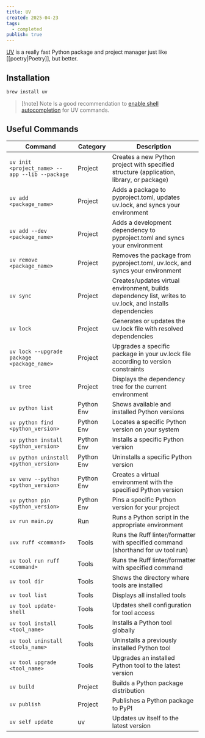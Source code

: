 ```yaml
---
title: UV
created: 2025-04-23
tags:
  - completed
publish: true
---
```

[UV](https://docs.astral.sh/uv/) is a really fast Python package and project manager just like [[poetry|Poetry]], but better.

## Installation

```bash
brew install uv
```

> [!note] Note
> Is a good recommendation to [enable shell autocompletion](https://docs.astral.sh/uv/getting-started/installation/#shell-autocompletion) for UV commands.

## Useful Commands

| Command                                        | Category   | Description                                                                                               |
| ---------------------------------------------- | ---------- | --------------------------------------------------------------------------------------------------------- |
| `uv init <project_name> --app --lib --package` | Project    | Creates a new Python project with specified structure (application, library, or package)                  |
| `uv add <package_name>`                        | Project    | Adds a package to pyproject.toml, updates uv.lock, and syncs your environment                             |
| `uv add --dev <package_name>`                  | Project    | Adds a development dependency to pyproject.toml and syncs your environment                                |
| `uv remove <package_name>`                     | Project    | Removes the package from pyproject.toml, uv.lock, and syncs your environment                              |
| `uv sync`                                      | Project    | Creates/updates virtual environment, builds dependency list, writes to uv.lock, and installs dependencies |
| `uv lock`                                      | Project    | Generates or updates the uv.lock file with resolved dependencies                                          |
| `uv lock --upgrade package <package_name>`     | Project    | Upgrades a specific package in your uv.lock file according to version constraints                         |
| `uv tree`                                      | Project    | Displays the dependency tree for the current environment                                                  |
| `uv python list`                               | Python Env | Shows available and installed Python versions                                                             |
| `uv python find <python_version>`              | Python Env | Locates a specific Python version on your system                                                          |
| `uv python install <python_version>`           | Python Env | Installs a specific Python version                                                                        |
| `uv python uninstall <python_version>`         | Python Env | Uninstalls a specific Python version                                                                      |
| `uv venv --python <python_version>`            | Python Env | Creates a virtual environment with the specified Python version                                           |
| `uv python pin <python_version>`               | Python Env | Pins a specific Python version for your project                                                           |
| `uv run main.py`                               | Run        | Runs a Python script in the appropriate environment                                                       |
| `uvx ruff <command>`                           | Tools      | Runs the Ruff linter/formatter with specified command (shorthand for uv tool run)                         |
| `uv tool run ruff <command>`                   | Tools      | Runs the Ruff linter/formatter with specified command                                                     |
| `uv tool dir`                                  | Tools      | Shows the directory where tools are installed                                                             |
| `uv tool list`                                 | Tools      | Displays all installed tools                                                                              |
| `uv tool update-shell`                         | Tools      | Updates shell configuration for tool access                                                               |
| `uv tool install <tool_name>`                  | Tools      | Installs a Python tool globally                                                                           |
| `uv tool uninstall <tools_name>`               | Tools      | Uninstalls a previously installed Python tool                                                             |
| `uv tool upgrade <tool_name>`                  | Tools      | Upgrades an installed Python tool to the latest version                                                   |
| `uv build`                                     | Project    | Builds a Python package distribution                                                                      |
| `uv publish`                                   | Project    | Publishes a Python package to PyPI                                                                        |
| `uv self update`                               | uv         | Updates uv itself to the latest version                                                                   |
